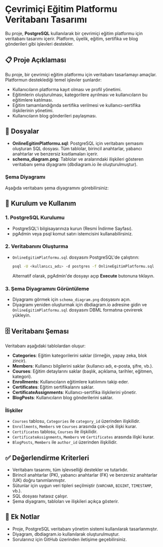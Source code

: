 # Çevrimiçi Eğitim Platformu Veritabanı Tasarımı

Bu proje, **PostgreSQL** kullanılarak bir çevrimiçi eğitim platformu için veritabanı tasarımı içerir. Platform, üyelik, eğitim, sertifika ve blog gönderileri gibi işlevleri destekler.

## 📋 Proje Açıklaması

Bu proje, bir çevrimiçi eğitim platformu için veritabanı tasarlamayı amaçlar. Platformun desteklediği temel işlevler şunlardır:

- Kullanıcıların platforma kayıt olması ve profil yönetimi.
- Eğitimlerin oluşturulması, kategorilere ayrılması ve kullanıcıların bu eğitimlere katılması.
- Eğitim tamamlandığında sertifika verilmesi ve kullanıcı-sertifika ilişkilerinin yönetimi.
- Kullanıcıların blog gönderileri paylaşması.

## 📁 Dosyalar

- **OnlineEgitimPlatformu.sql**: PostgreSQL için veritabanı şemasını oluşturan SQL dosyası. Tüm tablolar, birincil anahtarlar, yabancı anahtarlar ve benzersiz kısıtlamaları içerir.
- **schema_diagram.png**: Tablolar ve aralarındaki ilişkileri gösteren veritabanı şema diyagramı (dbdiagram.io ile oluşturulmuştur).

### Şema Diyagramı

Aşağıda veritabanı şema diyagramını görebilirsiniz:

## 🚀 Kurulum ve Kullanım

### 1. PostgreSQL Kurulumu

- PostgreSQL'i bilgisayarınıza kurun (Resmi İndirme Sayfası).
- pgAdmin veya psql komut satırı istemcisini kullanabilirsiniz.

### 2. Veritabanını Oluşturma

- `OnlineEgitimPlatformu.sql` dosyasını PostgreSQL'de çalıştırın:

  ```bash
  psql -U <kullanıcı_adı> -d postgres -f OnlineEgitimPlatformu.sql
  ```

  Alternatif olarak, pgAdmin'de dosyayı açıp **Execute** butonuna tıklayın.

### 3. Şema Diyagramını Görüntüleme

- Diyagramı görmek için `schema_diagram.png` dosyasını açın.
- Diyagramı yeniden oluşturmak için dbdiagram.io adresine gidin ve `OnlineEgitimPlatformu.sql` dosyasını DBML formatına çevirerek yükleyin.

## 🗄️ Veritabanı Şeması

Veritabanı aşağıdaki tablolardan oluşur:

- **Categories**: Eğitim kategorilerini saklar (örneğin, yapay zeka, blok zincir).
- **Members**: Kullanıcı bilgilerini saklar (kullanıcı adı, e-posta, şifre, vb.).
- **Courses**: Eğitim detaylarını saklar (başlık, açıklama, tarihler, eğitmen, kategori).
- **Enrollments**: Kullanıcıların eğitimlere katılımını takip eder.
- **Certificates**: Eğitim sertifikalarını saklar.
- **CertificateAssignments**: Kullanıcı-sertifika ilişkilerini yönetir.
- **BlogPosts**: Kullanıcıların blog gönderilerini saklar.

### İlişkiler

- `Courses` tablosu, `Categories` ile `category_id` üzerinden ilişkilidir.
- `Enrollments`, `Members` ve `Courses` arasında çok-çok ilişki kurar.
- `Certificates` tablosu, `Courses` ile ilişkilidir.
- `CertificateAssignments`, `Members` ve `Certificates` arasında ilişki kurar.
- `BlogPosts`, `Members` ile `author_id` üzerinden ilişkilidir.

## ✅ Değerlendirme Kriterleri

- Veritabanı tasarımı, tüm işlevselliği destekler ve tutarlıdır.
- Birincil anahtarlar (PK), yabancı anahtarlar (FK) ve benzersiz anahtarlar (UK) doğru tanımlanmıştır.
- Sütunlar için uygun veri tipleri seçilmiştir (`VARCHAR`, `BIGINT`, `TIMESTAMP`, vb.).
- SQL dosyası hatasız çalışır.
- Şema diyagramı, tabloları ve ilişkileri açıkça gösterir.

## 📝 Ek Notlar

- Proje, PostgreSQL veritabanı yönetim sistemi kullanılarak tasarlanmıştır.
- Diyagram, dbdiagram.io kullanılarak oluşturulmuştur.
- Sorularınız için GitHub üzerinden iletişime geçebilirsiniz.